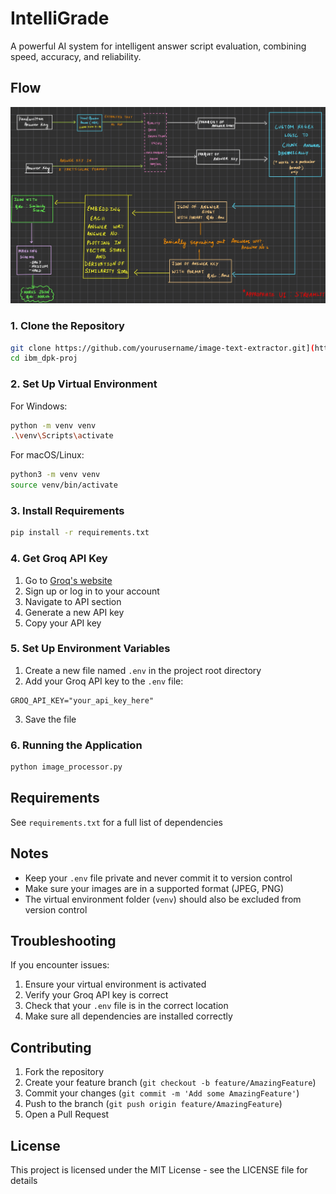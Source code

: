 # IntelliGrade

 A powerful AI system for intelligent answer script evaluation, combining speed, accuracy, and reliability.
 ## Flow
 ![Diagram of the flow](flow.jpg)

### 1. Clone the Repository

```bash
git clone https://github.com/yourusername/image-text-extractor.git](https://github.com/ShiroYasha18/ibm_dpk-proj
cd ibm_dpk-proj
```

### 2. Set Up Virtual Environment

For Windows:
```bash
python -m venv venv
.\venv\Scripts\activate
```

For macOS/Linux:
```bash
python3 -m venv venv
source venv/bin/activate
```

### 3. Install Requirements

```bash
pip install -r requirements.txt
```

### 4. Get Groq API Key

1. Go to [Groq's website](https://console.groq.com/)
2. Sign up or log in to your account
3. Navigate to API section
4. Generate a new API key
5. Copy your API key

### 5. Set Up Environment Variables

1. Create a new file named `.env` in the project root directory
2. Add your Groq API key to the `.env` file:
```
GROQ_API_KEY="your_api_key_here"
```
3. Save the file

### 6. Running the Application

```bash
python image_processor.py
```



## Requirements

See `requirements.txt` for a full list of dependencies

## Notes

- Keep your `.env` file private and never commit it to version control
- Make sure your images are in a supported format (JPEG, PNG)
- The virtual environment folder (`venv`) should also be excluded from version control

## Troubleshooting

If you encounter issues:
1. Ensure your virtual environment is activated
2. Verify your Groq API key is correct
3. Check that your `.env` file is in the correct location
4. Make sure all dependencies are installed correctly

## Contributing

1. Fork the repository
2. Create your feature branch (`git checkout -b feature/AmazingFeature`)
3. Commit your changes (`git commit -m 'Add some AmazingFeature'`)
4. Push to the branch (`git push origin feature/AmazingFeature`)
5. Open a Pull Request

## License

This project is licensed under the MIT License - see the LICENSE file for details
